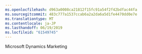```yaml
---
ms.openlocfilehash: d963a0008ca21812f15fc91a54f2f42bdfac44fa
ms.sourcegitcommit: 483c777a1537ccab6a2a2da6a5d1fe4470dd0e7e
ms.translationtype: MT
ms.contentlocale: ja-JP
ms.lasthandoff: 06/19/2019
ms.locfileid: "61549745"
---
```

Microsoft Dynamics Marketing